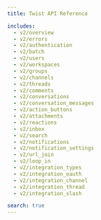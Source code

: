 ```yaml
---
title: Twist API Reference

includes:
  - v2/overview
  - v2/errors
  - v2/authentication
  - v2/batch
  - v2/users
  - v2/workspaces
  - v2/groups
  - v2/channels
  - v2/threads
  - v2/comments
  - v2/conversations
  - v2/conversation_messages
  - v2/action_buttons
  - v2/attachments
  - v2/reactions
  - v2/inbox
  - v2/search
  - v2/notifications
  - v2/notification_settings
  - v2/url_join
  - v2/loop_in
  - v2/integration_types
  - v2/integration_oauth
  - v2/integration_channel
  - v2/integration_thread
  - v2/integration_slash

search: true
---
```


<!--

The MIT License (MIT)

Copyright (c) 2017 Doist

Permission is hereby granted, free of charge, to any person obtaining a copy
of this software and associated documentation files (the "Software"), to deal
in the Software without restriction, including without limitation the rights
to use, copy, modify, merge, publish, distribute, sublicense, and/or sell
copies of the Software, and to permit persons to whom the Software is
furnished to do so, subject to the following conditions:

The above copyright notice and this permission notice shall be included in all
copies or substantial portions of the Software.

THE SOFTWARE IS PROVIDED "AS IS", WITHOUT WARRANTY OF ANY KIND, EXPRESS OR
IMPLIED, INCLUDING BUT NOT LIMITED TO THE WARRANTIES OF MERCHANTABILITY,
FITNESS FOR A PARTICULAR PURPOSE AND NONINFRINGEMENT. IN NO EVENT SHALL THE
AUTHORS OR COPYRIGHT HOLDERS BE LIABLE FOR ANY CLAIM, DAMAGES OR OTHER
LIABILITY, WHETHER IN AN ACTION OF CONTRACT, TORT OR OTHERWISE, ARISING FROM,
OUT OF OR IN CONNECTION WITH THE SOFTWARE OR THE USE OR OTHER DEALINGS IN THE
SOFTWARE.
-->
